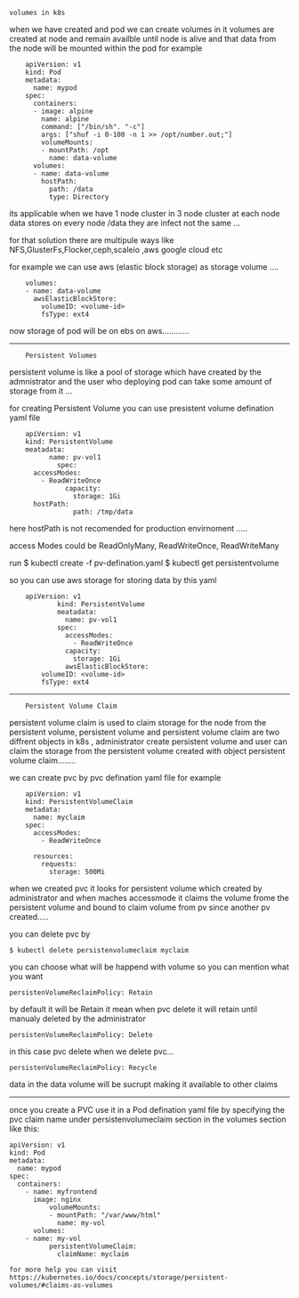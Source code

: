 	volumes in k8s

when we have created and pod we can create volumes in it volumes are created at 
node and remain availble until node is alive and that data from the node will be 
mounted within the pod for example


		apiVersion: v1
		kind: Pod
		metadata:
		  name: mypod
		spec:
		  containers:
		  - image: alpine
		    name: alpine
		    command: ["/bin/sh". "-c"]
		    args: ["shuf -i 0-100 -n 1 >> /opt/number.out;"]
		    volumeMounts:
		    - mountPath: /opt
		      name: data-volume
		  volumes:
		  - name: data-volume
		    hostPath:
		      path: /data
		      type: Directory


its applicable when we have 1 node cluster in 3 node cluster at each node data stores
on every node /data they are infect not the same ...

for that solution there are multipule ways like NFS,GlusterFs,Flocker,ceph,scaleio ,aws
google cloud etc 

for example we can use aws (elastic block storage) as storage volume ....

		volumes:
		- name: data-volume
		  awsElasticBlockStore:
		    volumeID: <volume-id>
		    fsType: ext4 

now storage of pod will be on ebs on aws............

--------------------------------------------------------------------------------------

		Persistent Volumes

persistent volume is like a pool of storage which have created by the admnistrator and
the user who deploying pod can take some amount of storage from it ...

for creating Persistent Volume you can use presistent volume defination yaml file

		apiVersion: v1
		kind: PersistentVolume
		meatadata:
	          name: pv-vol1                
                spec:
		  accessModes:
		    - ReadWriteOnce
                  capacity:
                    storage: 1Gi
		  hostPath:
                    path: /tmp/data

here hostPath is not recomended for  production envirnoment .....

access Modes could be ReadOnlyMany, ReadWriteOnce, ReadWriteMany

run
	$ kubectl create -f pv-defination.yaml
	$ kubectl get persistentvolume


so you can use aws storage for storing data by this yaml

		apiVersion: v1
                kind: PersistentVolume
                meatadata:
                  name: pv-vol1 
                spec:
                  accessModes:
                    - ReadWriteOnce
                  capacity:
                    storage: 1Gi
                  awsElasticBlockStore:
		    volumeID: <volume-id>
		    fsType: ext4

-----------------------------------------------------------------------------------



		Persistent Volume Claim

persistent volume claim is used to claim storage for the node from the persistent 
volume, persistent volume and persistent volume claim are two diffrent objects in 
k8s , administrator create persistent volume and user can claim the storage from
the persistent volume created with object persistent volume claim........

we can create pvc by pvc defination yaml file for example

		apiVersion: v1
		kind: PersistentVolumeClaim
		metadata:
		  name: myclaim
		spec:
		  accessModes:
		    - ReadWriteOnce

		  resources:
		    requests:
		      storage: 500Mi


when we created pvc it looks for persistent volume which created by administrator and
when maches accessmode it claims the volume frome the persistent volume and bound to 
claim volume from pv since another pv created.....

you can delete pvc by 

	$ kubectl delete persistenvolumeclaim myclaim

you can choose what will be happend with volume so you can mention what you want

	persistenVolumeReclaimPolicy: Retain

by default it will be Retain it mean when pvc delete it will retain until manualy deleted
by the administrator 

	persistenVolumeReclaimPolicy: Delete

in this case pvc delete when we delete pvc...

	persistenVolumeReclaimPolicy: Recycle

data in the data volume will be  sucrupt making it available to other claims 




------------------------------------------------------------------

once you create a PVC use it in a Pod defination yaml file by specifying the pvc claim
name under persistenvolumeclaim section in the volumes section like this:

	apiVersion: v1
	kind: Pod
	metadata:
	  name: mypod
	spec:
	  containers:
	    - name: myfrontend
	      image: nginx
              volumeMounts:
              - mountPath: "/var/www/html"
                name: my-vol
          volumes:
	    - name: my-vol
              persistentVolumeClaim:
                claimName: myclaim
              
	for more help you can visit https://kubernetes.io/docs/concepts/storage/persistent-volumes/#claims-as-volumes
